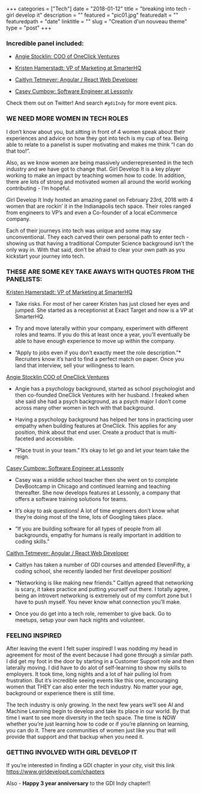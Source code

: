 +++
categories = ["Tech"]
date = "2018-01-12"
title = "breaking into tech - girl develop it"
description = ""
featured = "pic01.jpg"
featuredalt = ""
featuredpath = "date"
linktitle = ""
slug = "Creation d'un nouveau theme"
type = "post"
+++

### Incredible panel included:

- [Angie Stocklin: COO of OneClick Ventures](https://twitter.com/easterday77)

- [Kristen Hamerstadt: VP of Marketing at SmarterHQ](https://twitter.com/K_Hamerstadt)

- [Caitlyn Tetmeyer: Angular / React Web Developer](https://twitter.com/CaitlynTetmeyer)

- [Casey Cumbow: Software Engineer at Lessonly](https://twitter.com/case_eee)

Check them out on Twitter! And search `#gdiIndy` for more event pics.

### WE NEED MORE WOMEN IN TECH ROLES

I don’t know about you, but sitting in front of 4 women speak about their experiences and advice on how they got into tech is my cup of tea. Being able to relate to a panelist is super motivating and makes me think “I can do that too!”.

Also, as we know women are being massively underrepresented in the tech industry and we have got to change that. Girl Develop It is a key player working to make an impact by teaching women how to code. In addition, there are lots of strong and motivated women all around the world working contributing - I’m hopeful.

Girl Develop It Indy hosted an amazing panel on February 23rd, 2018 with 4 women that are rockin’ it in the Indianapolis tech space. Their roles ranged from engineers to VP’s and even a Co-founder of a local eCommerce company.

Each of their journeys into tech was unique and some may say unconventional. They each carved their own personal path to enter tech - showing us that having a traditional Computer Science background isn’t the only way in. With that said, don’t be afraid to clear your own path as you kickstart your journey into tech.

### THESE ARE SOME KEY TAKE AWAYS WITH QUOTES FROM THE PANELISTS:

[Kristen Hamerstadt: VP of Marketing at SmarterHQ](https://twitter.com/K_Hamerstadt)

- Take risks. For most of her career Kristen has just closed her eyes and jumped. She started as a receptionist at Exact Target and now is a VP at SmarterHQ.

- Try and move laterally within your company, experiment with different roles and teams. If you do this at least once a year, you’ll eventually be able to have enough experience to move up within the company.

- “Apply to jobs even if you don’t exactly meet the role description.”\* Recruiters know it’s hard to find a perfect match on paper. Once you land that interview, sell your willingness to learn.

[Angie Stocklin COO of OneClick Ventures](https://twitter.com/easterday77)

- Angie has a psychology background, started as school psychologist and then co-founded OneClick Ventures with her husband. I freaked when she said she had a psych background, as a psych major I don’t come across many other women in tech with that background.

- Having a psychology background has helped her tons in practicing user empathy when building features at OneClick. This applies for any position, think about that end user. Create a product that is multi-faceted and accessible.

- “Place trust in your team.” It’s okay to let go and let your team take the reign.

[Casey Cumbow: Software Engineer at Lessonly](https://twitter.com/case_eee)

- Casey was a middle school teacher then she went on to complete DevBootcamp in Chicago and continued learning and teaching thereafter. She now develops features at Lessonly, a company that offers a software training solutions for teams.

- It’s okay to ask questions! A lot of time engineers don’t know what they’re doing most of the time, lots of Googling takes place.

- “If you are building software for all types of people from all backgrounds, empathy for humans is really important in addition to coding skills.”

[Caitlyn Tetmeyer: Angular / React Web Developer](https://twitter.com/CaitlynTetmeyer)

- Caitlyn has taken a number of GDI courses and attended ElevenFifty, a coding school, she recently landed her first developer position!

- “Networking is like making new friends.” Caitlyn agreed that networking is scary, it takes practice and putting yourself out there. I totally agree, being an introvert networking is extremely out of my comfort zone but I have to push myself. You never know what connection you’ll make.

- Once you do get into a tech role, remember to give back. Go to meetups, setup your own hack nights and volunteer.

### FEELING INSPIRED

After leaving the event I felt super inspired! I was nodding my head in agreement for most of the event because I had gone through a similar path. I did get my foot in the door by starting in a Customer Support role and then laterally moving. I did have to do alot of self-learning to show my skills to employers. It took time, long nights and a lot of hair pulling lol from frustration. But it’s incredible seeing events like this one, encouraging women that THEY can also enter the tech industry. No matter your age, background or experience there is still time.

The tech industry is only growing. In the next few years we’ll see AI and Machine Learning begin to develop and take its place in our world. By that time I want to see more diversity in the tech space. The time is NOW whether you’re just learning how to code or if you’re planning on learning, you can do it. There are communities of women just like you that will provide that support and that backup when you need it.

### GETTING INVOLVED WITH GIRL DEVELOP IT

If you’re interested in finding a GDI chapter in your city, visit this link https://www.girldevelopit.com/chapters

Also - **Happy 3 year anniversary** to the GDI Indy chapter!!

